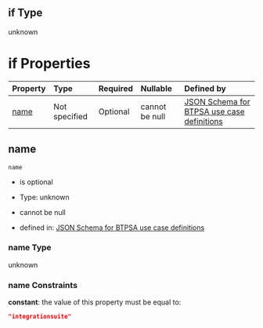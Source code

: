 ## if Type

unknown

# if Properties

| Property      | Type          | Required | Nullable       | Defined by                                                                                                                                                                                                        |
| :------------ | :------------ | :------- | :------------- | :---------------------------------------------------------------------------------------------------------------------------------------------------------------------------------------------------------------- |
| [name](#name) | Not specified | Optional | cannot be null | [JSON Schema for BTPSA use case definitions](btpsa-usecase-properties-services-items-allof-2-then-allof-23-if-properties-name.md "undefined#/properties/services/items/allOf/2/then/allOf/23/if/properties/name") |

## name



`name`

*   is optional

*   Type: unknown

*   cannot be null

*   defined in: [JSON Schema for BTPSA use case definitions](btpsa-usecase-properties-services-items-allof-2-then-allof-23-if-properties-name.md "undefined#/properties/services/items/allOf/2/then/allOf/23/if/properties/name")

### name Type

unknown

### name Constraints

**constant**: the value of this property must be equal to:

```json
"integrationsuite"
```
